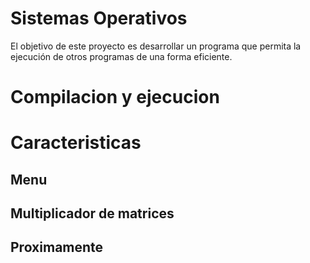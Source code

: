# Sistemas Operativos
El objetivo de este proyecto es desarrollar un programa que permita la ejecución de otros programas de una forma eficiente.

# Compilacion y ejecucion

# Caracteristicas

## Menu

## Multiplicador de matrices

## Proximamente

